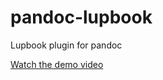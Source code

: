 # pandoc-lupbook

Lupbook plugin for pandoc

[Watch the demo video](https://drive.google.com/file/d/1AKtsrokxY0tGRtnqp4UbLJ82Bw-mU186/view?usp=sharing)

